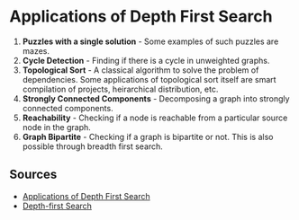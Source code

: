 # Applications of Depth First Search 

1. **Puzzles with a single solution** - Some examples of such puzzles are mazes.
2. **Cycle Detection** - Finding if there is a cycle in unweighted graphs.
3. **Topological Sort** - A classical algorithm to solve the problem of dependencies. Some applications of topological sort itself are smart compilation of projects, heirarchical distribution, etc.
4. **Strongly Connected Components** - Decomposing a graph into strongly connected components. 
4. **Reachability** - Checking if a node is reachable from a particular source node in the graph.
5. **Graph Bipartite** - Checking if a graph is bipartite or not. This is also possible through breadth first search.

## Sources

* [Applications of Depth First Search](https://www.geeksforgeeks.org/applications-of-depth-first-search/)
* [Depth-first Search](https://en.wikipedia.org/wiki/Depth-first_search)
